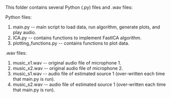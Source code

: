 
This folder contains several Python (.py) files and .wav files:

Python files:

1. main.py -- main script to load data, run algorithm, generate plots, and play audio.
2. ICA.py -- contains functions to implement FastICA algorithm.
3. plotting_functions.py -- contains functions to plot data.

.wav files:
1. music_x1.wav -- original audio file of microphone 1.
2. music_x2.wav -- original audio file of microphone 2.
3. music_s1.wav -- audio file of estimated source 1 (over-written each time that main.py is run). 
4. music_s2.wav -- audio file of estimated source 1 (over-written each time that main.py is run).
